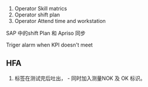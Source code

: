 1. Operator Skill matrics  
2. Operator shift plan 
3. Operator Attend time and workstation


SAP 中的shift Plan 和 Apriso 同步

Triger  alarm  when KPI  doesn't meet




## HFA

1. 标签在测试完后吐出， -  同时加入测量NOK 及 OK 标识。


